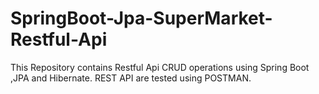 # SpringBoot-Jpa-SuperMarket-Restful-Api
This Repository contains Restful Api CRUD operations using Spring Boot ,JPA and Hibernate. REST API are tested using POSTMAN.


